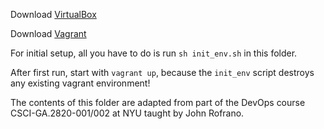 Download [VirtualBox](https://www.virtualbox.org/)

Download [Vagrant](https://www.vagrantup.com/)

For initial setup, all you have to do is run `sh init_env.sh` in this folder.

After first run, start with `vagrant up`, because the `init_env` script destroys any existing vagrant environment!

The contents of this folder are adapted from part of the DevOps course CSCI-GA.2820-001/002 at NYU taught by John Rofrano.
